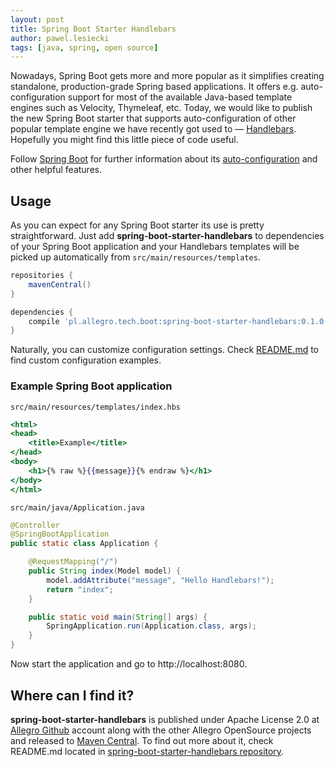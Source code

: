 ```yaml
---
layout: post
title: Spring Boot Starter Handlebars
author: pawel.lesiecki
tags: [java, spring, open source]
---
```


Nowadays, Spring Boot gets more and more popular as it simplifies creating standalone, production-grade Spring based
applications. It offers e.g. auto-configuration support for most of the available Java-based template engines
such as Velocity, Thymeleaf, etc. Today, we would like to publish the new Spring Boot starter that supports
auto-configuration of other popular template engine we have recently got used to —
[Handlebars](https://github.com/jknack/handlebars.java). Hopefully you might find this little piece of code useful.

Follow [Spring Boot](http://projects.spring.io/spring-boot/) for further information about its [auto-configuration](http://docs.spring.io/spring-boot/docs/current/reference/htmlsingle/#using-boot-auto-configuration)
and other helpful features.

## Usage

As you can expect for any Spring Boot starter its use is pretty straightforward. Just add
**spring-boot-starter-handlebars** to dependencies of your Spring Boot application and your Handlebars templates will be
picked up automatically from `src/main/resources/templates`.

```groovy
repositories {
    mavenCentral()
}

dependencies {
    compile 'pl.allegro.tech.boot:spring-boot-starter-handlebars:0.1.0'
}
```

Naturally, you can customize configuration settings. Check
[README.md](https://github.com/allegro/spring-boot-starter-handlebars/blob/master/README.md) to find custom
configuration examples.

### Example Spring Boot application

`src/main/resources/templates/index.hbs`

```handlebars
<html>
<head>
    <title>Example</title>
</head>
<body>
    <h1>{% raw %}{{message}}{% endraw %}</h1>
</body>
</html>
```

`src/main/java/Application.java`

```java
@Controller
@SpringBootApplication
public static class Application {

    @RequestMapping("/")
    public String index(Model model) {
        model.addAttribute("message", "Hello Handlebars!");
        return "index";
    }

    public static void main(String[] args) {
        SpringApplication.run(Application.class, args);
    }
}
```
Now start the application and go to http://localhost:8080.

## Where can I find it?

**spring-boot-starter-handlebars** is published under Apache License 2.0 at [Allegro Github](https://github.com/allegro)
account along with the other Allegro OpenSource projects and released to [Maven Central](https://maven-repository.com/artifact/pl.allegro.tech.boot/spring-boot-starter-handlebars/0.1.0).
To find out more about it, check README.md located in [spring-boot-starter-handlebars repository](https://github.com/allegro/spring-boot-starter-handlebars).

